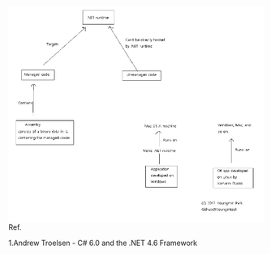 ![](/assets/ManagedUnmanagedCodeAppAndPlatform.png)Ref.

1.Andrew Troelsen - C\# 6.0 and the .NET 4.6 Framework


